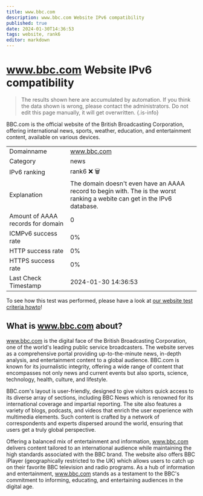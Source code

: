 ```yaml
---
title: www.bbc.com
description: www.bbc.com Website IPv6 compatibility
published: true
date: 2024-01-30T14:36:53
tags: website, rank6
editor: markdown
---
```


# www.bbc.com Website IPv6 compatibility

> The results shown here are accumulated by automation. If you think the data shown is wrong, please contact the administrators. 
> Do not edit this page manually, it will get overwritten.
{.is-info}

BBC.com is the official website of the British Broadcasting Corporation, offering international news, sports, weather, education, and entertainment content, available on various devices.


|   |   |
| - | - |
| Domainname | www.bbc.com
| Category | news |
| IPv6 ranking | rank6 :x: :wastebasket: |
| Explanation | The domain doesn't even have an AAAA record to begin with. The is the worst ranking a webite can get in the IPv6 database. |
| Amount of AAAA records for domain | 0 |
| ICMPv6 success rate | 0%|
| HTTP success rate | 0% |
| HTTPS success rate | 0% |
| Last Check Timestamp | 2024-01-30 14:36:53 |

To see how this test was performed, please have a look at [our website test criteria howto](/howto/testcriteria/website)!


## What is www.bbc.com about?
www.bbc.com is the digital face of the British Broadcasting Corporation, one of the world's leading public service broadcasters. The website serves as a comprehensive portal providing up-to-the-minute news, in-depth analysis, and entertainment content to a global audience. BBC.com is known for its journalistic integrity, offering a wide range of content that encompasses not only news and current events but also sports, science, technology, health, culture, and lifestyle.

BBC.com's layout is user-friendly, designed to give visitors quick access to its diverse array of sections, including BBC News which is renowned for its international coverage and impartial reporting. The site also features a variety of blogs, podcasts, and videos that enrich the user experience with multimedia elements. Such content is crafted by a network of correspondents and experts dispersed around the world, ensuring that users get a truly global perspective.

Offering a balanced mix of entertainment and information, www.bbc.com delivers content tailored to an international audience while maintaining the high standards associated with the BBC brand. The website also offers BBC iPlayer (geographically restricted to the UK) which allows users to catch up on their favorite BBC television and radio programs. As a hub of information and entertainment, www.bbc.com stands as a testament to the BBC's commitment to informing, educating, and entertaining audiences in the digital age.


